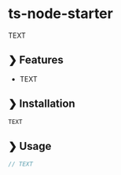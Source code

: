 # ts-node-starter

TEXT

## ❯ Features

- TEXT

## ❯ Installation

```bash
TEXT
```

## ❯ Usage

```typescript
// TEXT
```

